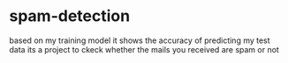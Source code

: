 # spam-detection
based on my training model it shows the accuracy of predicting my test data
its a project to ckeck whether the mails you received are spam or not 
